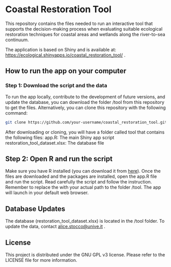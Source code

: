 # Coastal Restoration Tool

This repository contains the files needed to run an interactive tool that supports the decision-making process when evaluating suitable ecological restoration techniques for coastal areas and wetlands along the river-to-sea continuum.  

The application is based on Shiny and is available at: https://ecological.shinyapps.io/coastal_restoration_tool/ .

## How to run the app on your computer
### Step 1: Download the script and the data
To run the app locally, contribute to the development of future versions, and update the database, you can download the folder /tool from this repository to get the files.
Alternatively, you can clone this repository with the following command:
```bash
git clone https://github.com/your-username/coastal_restoration_tool.git
```
After downloading or cloning, you will have a folder called tool that contains the following files:
    app.R: The main Shiny app script
    restoration_tool_dataset.xlsx: The database file

## Step 2: Open R and run the script
Make sure you have R installed (you can download it from [here](https://www.r-project.org/)).
Once the files are downloaded and the packages are installed, open the app.R file and run the script.
Read carefully the script and follow the instruction. Remember to replace the with your actual path to the folder /tool.
The app will launch in your default web browser.

## Database Updates

The database (restoration_tool_dataset.xlsx) is located in the /tool folder. To update the data, contact alice.stocco@unive.it . 

## License

This project is distributed under the GNU GPL v3 license. Please refer to the LICENSE file for more information.
